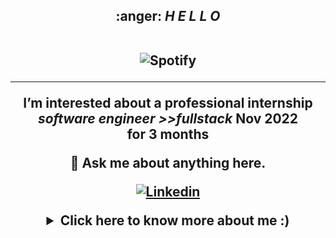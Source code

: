 <h2 align="center">
	:anger: <i>H E L L O </i>
	

&nbsp; <br> ![Spotify](https://novatorem.vercel.app/api/spotify?background_color=0d1117&border_color=ffffff)
</p>

---

  <p align=center> I’m interested about a professional internship  <i> software engineer >>fullstack </i>
	 Nov 2022 <br>for 3 months 

  💬 Ask me about anything here.
	  
[![Linkedin](https://img.shields.io/badge/linked-in-369?style=flat-square&logo=linkedin&logoColor=white&color=blue)](https://www.linkedin.com/in/siham-badyine)
	  


</p>

<details>
 <summary>Click here to know more about me :)</summary>

 <div align="center">
 <table><tr><td valign="top" width="50%">
	 
  <br> I 've started  my curriculum at the Holberton School Paris, France in January 2022 
 
 
 


### Spotify 🎧
![Rosalia](https://spotify-recently-played-readme.vercel.app/api?user=31s7q43tus2y5bvoo26ytdtdt5zm&unique={true|1|on|yes})
 
 </td></tr></table>

                                                                                                          

</div>
  
</details>
 

       
 
 
 <br>


</p>

